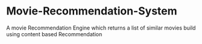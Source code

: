 # Movie-Recommendation-System
A movie Recommendation Engine which returns a list of similar movies build using content based Recommendation
